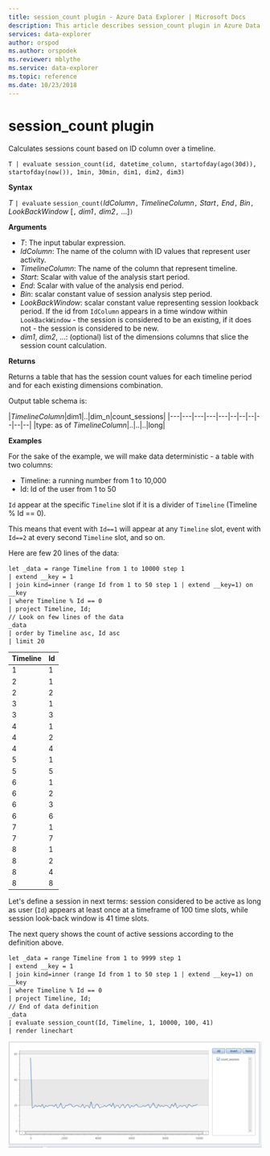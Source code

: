 ```yaml
---
title: session_count plugin - Azure Data Explorer | Microsoft Docs
description: This article describes session_count plugin in Azure Data Explorer.
services: data-explorer
author: orspod
ms.author: orspodek
ms.reviewer: mblythe
ms.service: data-explorer
ms.topic: reference
ms.date: 10/23/2018
---
```

# session_count plugin

Calculates sessions count based on ID column over a timeline.

```kusto
T | evaluate session_count(id, datetime_column, startofday(ago(30d)), startofday(now()), 1min, 30min, dim1, dim2, dim3)
```

**Syntax**

*T* `| evaluate` `session_count(`*IdColumn*`,` *TimelineColumn*`,` *Start*`,` *End*`,` *Bin*`,` *LookBackWindow* [`,` *dim1*`,` *dim2*`,` ...]`)`

**Arguments**

* *T*: The input tabular expression.
* *IdColumn*: The name of the column with ID values that represent user activity. 
* *TimelineColumn*: The name of the column that represent timeline.
* *Start*: Scalar with value of the analysis start period.
* *End*: Scalar with value of the analysis end period.
* *Bin*:  scalar constant value of session analysis step period.
* *LookBackWindow*: scalar constant value representing session lookback period. If the id from `IdColumn` appears in a time window within `LookBackWindow` - the session is considered to be an existing, if it does not - the session is considered to be new.
* *dim1*, *dim2*, ...: (optional) list of the dimensions columns that slice the session count calculation.

**Returns**

Returns a table that has the session count values for each timeline period and for each existing dimensions combination.

Output table schema is:

|*TimelineColumn*|dim1|..|dim_n|count_sessions|
|---|---|---|---|---|--|--|--|--|--|--|
|type: as of *TimelineColumn*|..|..|..|long|


**Examples**


For the sake of the example, we will make data deterministic - a table with two columns:
- Timeline: a running number from 1 to 10,000
- Id: Id of the user from 1 to 50

`Id` appear at the specific `Timeline` slot if it is a divider of `Timeline` (Timeline % Id == 0).

This means that event with `Id==1` will appear at any `Timeline` slot, event with `Id==2` at every second `Timeline` slot, and so on.

Here are few 20 lines of the data:

```kusto
let _data = range Timeline from 1 to 10000 step 1
| extend __key = 1
| join kind=inner (range Id from 1 to 50 step 1 | extend __key=1) on __key
| where Timeline % Id == 0
| project Timeline, Id;
// Look on few lines of the data
_data
| order by Timeline asc, Id asc
| limit 20
```

|Timeline|Id|
|---|---|
|1|1|
|2|1|
|2|2|
|3|1|
|3|3|
|4|1|
|4|2|
|4|4|
|5|1|
|5|5|
|6|1|
|6|2|
|6|3|
|6|6|
|7|1|
|7|7|
|8|1|
|8|2|
|8|4|
|8|8|

Let's define a session in next terms: session considered to be active as long as user (`Id`) appears at least once at a timeframe of 100 time slots, while session look-back window is 41 time slots.

The next query shows the count of active sessions according to the definition above.

```kusto
let _data = range Timeline from 1 to 9999 step 1
| extend __key = 1
| join kind=inner (range Id from 1 to 50 step 1 | extend __key=1) on __key
| where Timeline % Id == 0
| project Timeline, Id;
// End of data definition
_data
| evaluate session_count(Id, Timeline, 1, 10000, 100, 41)
| render linechart 
```

![alt text](./images/queries/example-session-count.png "example-session-count")